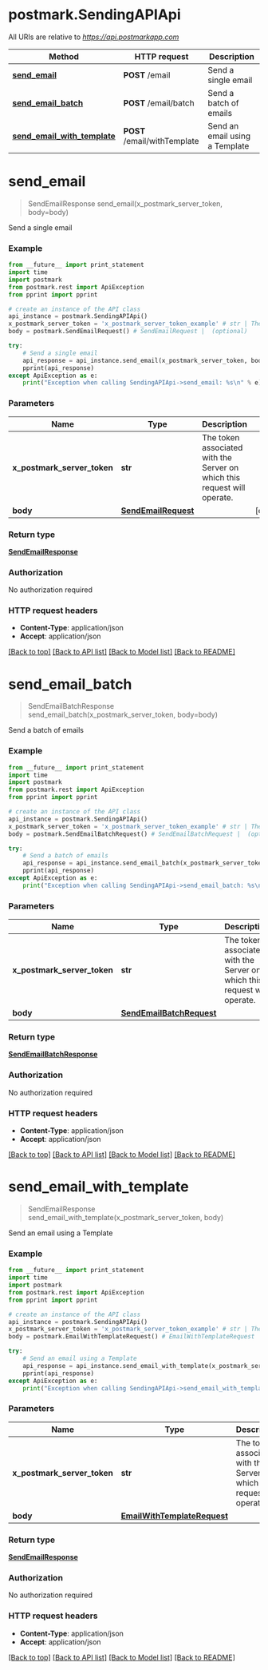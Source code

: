 # postmark.SendingAPIApi

All URIs are relative to *https://api.postmarkapp.com*

Method | HTTP request | Description
------------- | ------------- | -------------
[**send_email**](SendingAPIApi.md#send_email) | **POST** /email | Send a single email
[**send_email_batch**](SendingAPIApi.md#send_email_batch) | **POST** /email/batch | Send a batch of emails
[**send_email_with_template**](SendingAPIApi.md#send_email_with_template) | **POST** /email/withTemplate | Send an email using a Template


# **send_email**
> SendEmailResponse send_email(x_postmark_server_token, body=body)

Send a single email

### Example 
```python
from __future__ import print_statement
import time
import postmark
from postmark.rest import ApiException
from pprint import pprint

# create an instance of the API class
api_instance = postmark.SendingAPIApi()
x_postmark_server_token = 'x_postmark_server_token_example' # str | The token associated with the Server on which this request will operate.
body = postmark.SendEmailRequest() # SendEmailRequest |  (optional)

try: 
    # Send a single email
    api_response = api_instance.send_email(x_postmark_server_token, body=body)
    pprint(api_response)
except ApiException as e:
    print("Exception when calling SendingAPIApi->send_email: %s\n" % e)
```

### Parameters

Name | Type | Description  | Notes
------------- | ------------- | ------------- | -------------
 **x_postmark_server_token** | **str**| The token associated with the Server on which this request will operate. | 
 **body** | [**SendEmailRequest**](SendEmailRequest.md)|  | [optional] 

### Return type

[**SendEmailResponse**](SendEmailResponse.md)

### Authorization

No authorization required

### HTTP request headers

 - **Content-Type**: application/json
 - **Accept**: application/json

[[Back to top]](#) [[Back to API list]](../README.md#documentation-for-api-endpoints) [[Back to Model list]](../README.md#documentation-for-models) [[Back to README]](../README.md)

# **send_email_batch**
> SendEmailBatchResponse send_email_batch(x_postmark_server_token, body=body)

Send a batch of emails

### Example 
```python
from __future__ import print_statement
import time
import postmark
from postmark.rest import ApiException
from pprint import pprint

# create an instance of the API class
api_instance = postmark.SendingAPIApi()
x_postmark_server_token = 'x_postmark_server_token_example' # str | The token associated with the Server on which this request will operate.
body = postmark.SendEmailBatchRequest() # SendEmailBatchRequest |  (optional)

try: 
    # Send a batch of emails
    api_response = api_instance.send_email_batch(x_postmark_server_token, body=body)
    pprint(api_response)
except ApiException as e:
    print("Exception when calling SendingAPIApi->send_email_batch: %s\n" % e)
```

### Parameters

Name | Type | Description  | Notes
------------- | ------------- | ------------- | -------------
 **x_postmark_server_token** | **str**| The token associated with the Server on which this request will operate. | 
 **body** | [**SendEmailBatchRequest**](SendEmailBatchRequest.md)|  | [optional] 

### Return type

[**SendEmailBatchResponse**](SendEmailBatchResponse.md)

### Authorization

No authorization required

### HTTP request headers

 - **Content-Type**: application/json
 - **Accept**: application/json

[[Back to top]](#) [[Back to API list]](../README.md#documentation-for-api-endpoints) [[Back to Model list]](../README.md#documentation-for-models) [[Back to README]](../README.md)

# **send_email_with_template**
> SendEmailResponse send_email_with_template(x_postmark_server_token, body)

Send an email using a Template

### Example 
```python
from __future__ import print_statement
import time
import postmark
from postmark.rest import ApiException
from pprint import pprint

# create an instance of the API class
api_instance = postmark.SendingAPIApi()
x_postmark_server_token = 'x_postmark_server_token_example' # str | The token associated with the Server on which this request will operate.
body = postmark.EmailWithTemplateRequest() # EmailWithTemplateRequest | 

try: 
    # Send an email using a Template
    api_response = api_instance.send_email_with_template(x_postmark_server_token, body)
    pprint(api_response)
except ApiException as e:
    print("Exception when calling SendingAPIApi->send_email_with_template: %s\n" % e)
```

### Parameters

Name | Type | Description  | Notes
------------- | ------------- | ------------- | -------------
 **x_postmark_server_token** | **str**| The token associated with the Server on which this request will operate. | 
 **body** | [**EmailWithTemplateRequest**](EmailWithTemplateRequest.md)|  | 

### Return type

[**SendEmailResponse**](SendEmailResponse.md)

### Authorization

No authorization required

### HTTP request headers

 - **Content-Type**: application/json
 - **Accept**: application/json

[[Back to top]](#) [[Back to API list]](../README.md#documentation-for-api-endpoints) [[Back to Model list]](../README.md#documentation-for-models) [[Back to README]](../README.md)

